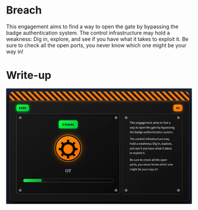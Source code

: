 # Breach
This engagement aims to find a way to open the gate by bypassing the badge authentication system.
The control infrastructure may hold a weakness: Dig in, explore, and see if you have what it takes to exploit it.
Be sure to check all the open ports, you never know which one might be your way in!

# Write-up
![breach start](https://github.com/hw-hwh/2025-TryHackMe-CTF/blob/main/breach/images/image.webp)
